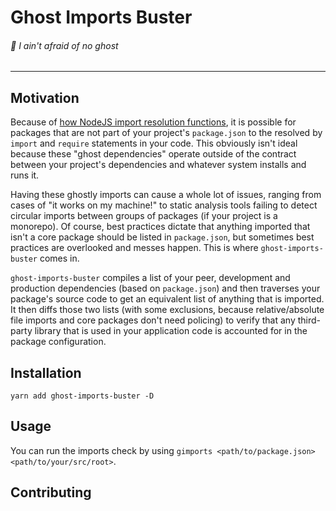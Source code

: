# Ghost Imports Buster
###### :ghost: I ain't afraid of no ghost

---

## Motivation

Because of [how NodeJS import resolution functions](https://nodejs.org/api/modules.html#modules_all_together), it is possible for packages that are not part of your project's `package.json` to the resolved by `import` and `require` statements in your code. This obviously isn't ideal because these "ghost dependencies" operate outside of the contract between your project's dependencies and whatever system installs and runs it.

Having these ghostly imports can cause a whole lot of issues, ranging from cases of "it works on my machine!" to static analysis tools failing to detect circular imports between groups of packages (if your project is a monorepo). Of course, best practices dictate that anything imported that isn't a core package should be listed in `package.json`, but sometimes best practices are overlooked and messes happen. This is where `ghost-imports-buster` comes in.

`ghost-imports-buster` compiles a list of your peer, development and production dependencies (based on `package.json`) and then traverses your package's source code to get an equivalent list of anything that is imported. It then diffs those two lists (with some exclusions, because relative/absolute file imports and core packages don't need policing) to verify that any third-party library that is used in your application code is accounted for in the package configuration.

## Installation

```
yarn add ghost-imports-buster -D
```

## Usage

You can run the imports check by using `gimports <path/to/package.json> <path/to/your/src/root>`.

## Contributing

